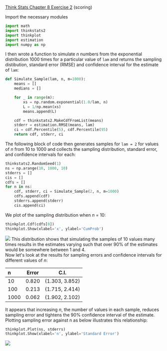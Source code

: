 [Think Stats Chapter 8 Exercise 2](http://greenteapress.com/thinkstats2/html/thinkstats2009.html#toc77) (scoring)

Import the necessary modules
```python
import math
import thinkstats2
import thinkplot
import estimation
import numpy as np
```
I then wrote a function to simulate *n* numbers from the exponential distribution 1000 times for a particular value of `lam` and returns the sampling distibution, standard error (RMSE) and confidence interval for the estimate of `lam`:
```python
def Simulate_Sample(lam, n, m=1000):
    means = []
    medians = []

    for _ in range(m):
        xs = np.random.exponential(1.0/lam, n)
        L = 1/np.mean(xs)
        means.append(L)

    cdf = thinkstats2.MakeCdfFromList(means)
    stderr = estimation.RMSE(means, lam)
    ci = cdf.Percentile(5), cdf.Percentile(95)
    return cdf, stderr, ci
```
The following block of code then generates samples for `lam = 2` for values of *n* from 10 to 1000 and collects the sampling distribution, standard error, and confidence intervals for each:
```python
thinkstats2.RandomSeed(1)
ns = np.arange(10, 1000, 10)
stderrs = []
cis = []
cdfs = []
for n in ns:
    cdf, stderr, ci = Simulate_Sample(2, n, m=1000)
    cdfs.append(cdf)
    stderrs.append(stderr)
    cis.append(ci)
```
We plot of the sampling distribution when *n* = 10:
```python
thinkplot.Cdf(cdfs[0])
thinkplot.Show(xlabel='x', ylabel='CumProb')
```
![](https://image.ibb.co/du5dPn/sampling_Q9.png)
This distribution shows that simulating the samples of 10 values many times results in the estimates varying such that over 90% of the estimates would be somewhere between 1 and 4.  
Now let's look at the results for sampling errors and confidence intervals for different values of *n*:  

| n |  Error |     C.I.    |
|:---|---|---|
|10   | 0.820 | (1.303, 3.852) |
|100  | 0.213 | (1.715, 2.414) |
|1000 | 0.062 | (1.902, 2.102) |

It appears that increasing *n*, the number of values in each sample, reduces sampling error and tightens the 90% confidence interval of the estimate. Plotting sampling error against n as below illustrates this relationship:
```python
thinkplot.Plot(ns, stderrs)
thinkplot.Show(xlabel='n', ylabel='Standard Error')
```
![](https://image.ibb.co/eTH04n/error_vs_n_Q9.png)
